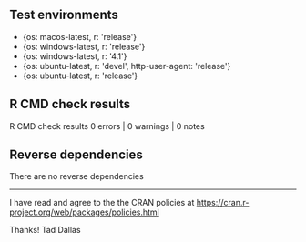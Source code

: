 ## Test environments

- {os: macos-latest,   r: 'release'}
- {os: windows-latest, r: 'release'}
- {os: windows-latest, r: '4.1'}
- {os: ubuntu-latest,  r: 'devel', http-user-agent: 'release'}
- {os: ubuntu-latest,  r: 'release'}


## R CMD check results

R CMD check results
0 errors | 0 warnings | 0 notes


## Reverse dependencies

There are no reverse dependencies


---

I have read and agree to the the CRAN
policies at https://cran.r-project.org/web/packages/policies.html


Thanks!
Tad Dallas
